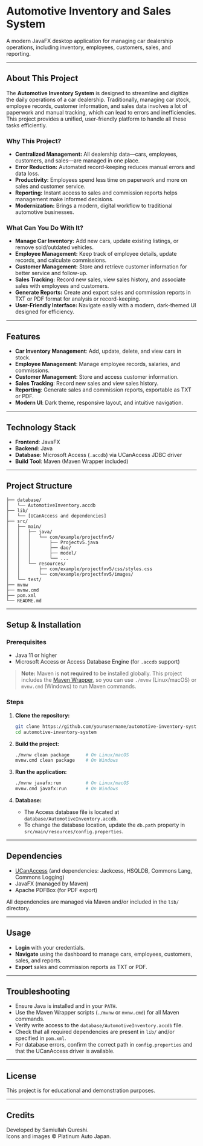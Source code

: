 # Automotive Inventory and Sales System

A modern JavaFX desktop application for managing car dealership operations, including inventory, employees, customers, sales, and reporting.

---

## About This Project

The **Automotive Inventory System** is designed to streamline and digitize the daily operations of a car dealership. Traditionally, managing car stock, employee records, customer information, and sales data involves a lot of paperwork and manual tracking, which can lead to errors and inefficiencies. This project provides a unified, user-friendly platform to handle all these tasks efficiently.

### Why This Project?

- **Centralized Management:** All dealership data—cars, employees, customers, and sales—are managed in one place.
- **Error Reduction:** Automated record-keeping reduces manual errors and data loss.
- **Productivity:** Employees spend less time on paperwork and more on sales and customer service.
- **Reporting:** Instant access to sales and commission reports helps management make informed decisions.
- **Modernization:** Brings a modern, digital workflow to traditional automotive businesses.

### What Can You Do With It?

- **Manage Car Inventory:** Add new cars, update existing listings, or remove sold/outdated vehicles.
- **Employee Management:** Keep track of employee details, update records, and calculate commissions.
- **Customer Management:** Store and retrieve customer information for better service and follow-up.
- **Sales Tracking:** Record new sales, view sales history, and associate sales with employees and customers.
- **Generate Reports:** Create and export sales and commission reports in TXT or PDF format for analysis or record-keeping.
- **User-Friendly Interface:** Navigate easily with a modern, dark-themed UI designed for efficiency.

---

## Features

- **Car Inventory Management**: Add, update, delete, and view cars in stock.
- **Employee Management**: Manage employee records, salaries, and commissions.
- **Customer Management**: Store and access customer information.
- **Sales Tracking**: Record new sales and view sales history.
- **Reporting**: Generate sales and commission reports, exportable as TXT or PDF.
- **Modern UI**: Dark theme, responsive layout, and intuitive navigation.

---

## Technology Stack

- **Frontend**: JavaFX
- **Backend**: Java
- **Database**: Microsoft Access (`.accdb`) via UCanAccess JDBC driver
- **Build Tool**: Maven (Maven Wrapper included)

---

## Project Structure

```
├── database/
│   └── AutomotiveInventory.accdb
├── lib/
│   └── [UCanAccess and dependencies]
├── src/
│   ├── main/
│   │   ├── java/
│   │   │   └── com/example/projectfxv5/
│   │   │       ├── Projectv5.java
│   │   │       ├── dao/
│   │   │       ├── model/
│   │   │       └── ...
│   │   └── resources/
│   │       ├── com/example/projectfxv5/css/styles.css
│   │       └── com/example/projectfxv5/images/
│   └── test/
├── mvnw
├── mvnw.cmd
├── pom.xml
└── README.md
```

---

## Setup & Installation

### Prerequisites

- Java 11 or higher
- Microsoft Access or Access Database Engine (for `.accdb` support)

> **Note:** Maven is **not required** to be installed globally. This project includes the [Maven Wrapper](https://maven.apache.org/wrapper/), so you can use `./mvnw` (Linux/macOS) or `mvnw.cmd` (Windows) to run Maven commands.

### Steps

1. **Clone the repository:**
   ```sh
   git clone https://github.com/yourusername/automotive-inventory-system.git
   cd automotive-inventory-system
   ```

2. **Build the project:**
   ```sh
   ./mvnw clean package      # On Linux/macOS
   mvnw.cmd clean package    # On Windows
   ```

3. **Run the application:**
   ```sh
   ./mvnw javafx:run         # On Linux/macOS
   mvnw.cmd javafx:run       # On Windows
   ```

4. **Database:**
   - The Access database file is located at `database/AutomotiveInventory.accdb`.
   - To change the database location, update the `db.path` property in `src/main/resources/config.properties`.

---

## Dependencies

- [UCanAccess](https://ucanaccess.sourceforge.net/) (and dependencies: Jackcess, HSQLDB, Commons Lang, Commons Logging)
- JavaFX (managed by Maven)
- Apache PDFBox (for PDF export)

All dependencies are managed via Maven and/or included in the `lib/` directory.

---

## Usage

- **Login** with your credentials.
- **Navigate** using the dashboard to manage cars, employees, customers, sales, and reports.
- **Export** sales and commission reports as TXT or PDF.

---

## Troubleshooting

- Ensure Java is installed and in your `PATH`.
- Use the Maven Wrapper scripts (`./mvnw` or `mvnw.cmd`) for all Maven commands.
- Verify write access to the `database/AutomotiveInventory.accdb` file.
- Check that all required dependencies are present in `lib/` and/or specified in `pom.xml`.
- For database errors, confirm the correct path in `config.properties` and that the UCanAccess driver is available.

---

## License

This project is for educational and demonstration purposes.

---

## Credits

Developed by Samiullah Qureshi.  
Icons and images © Platinum Auto Japan.

